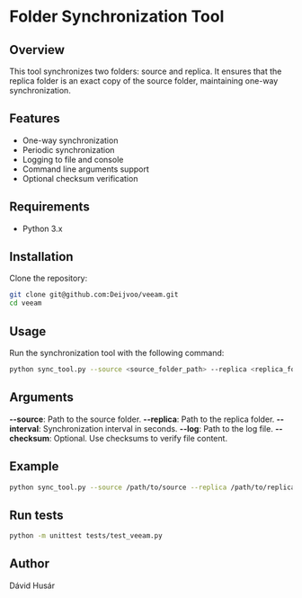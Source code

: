 # Folder Synchronization Tool

## Overview
This tool synchronizes two folders: source and replica. It ensures that the replica folder is an exact copy of the source folder, maintaining one-way synchronization.

## Features
- One-way synchronization
- Periodic synchronization
- Logging to file and console
- Command line arguments support
- Optional checksum verification

## Requirements
- Python 3.x

## Installation
Clone the repository:
```sh
git clone git@github.com:Deijvoo/veeam.git
cd veeam
```

## Usage
Run the synchronization tool with the following command:

```sh
python sync_tool.py --source <source_folder_path> --replica <replica_folder_path> --interval <sync_interval_in_seconds> --log <log_file_path> [--checksum]
```

## Arguments
**--source**: Path to the source folder.
**--replica**: Path to the replica folder.
**--interval**: Synchronization interval in seconds.
**--log**: Path to the log file.
**--checksum**: Optional. Use checksums to verify file content.

## Example
```sh
python sync_tool.py --source /path/to/source --replica /path/to/replica --interval 60 --log /path/to/logfile.log --checksum
```

## Run tests
```sh
python -m unittest tests/test_veeam.py
```

## Author
Dávid Husár
